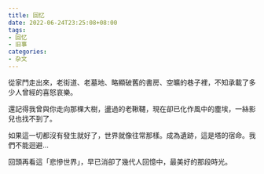 ```yaml
---
title: 回忆
date: 2022-06-24T23:25:08+08:00
tags:
- 回忆
- 旧事
categories:
- 杂文
---
```

從家門走出來，老街道、老墓地、略顯破舊的書房、空曠的巷子裡，不知承載了多少人曾經的喜怒哀樂。

還記得我曾與你走向那棵大樹，盪過的老鞦韆，現在卻已化作風中的塵埃，一絲影兒也找不到了。

如果這一切都沒有發生就好了，世界就像往常那樣。成為遺跡，這是塔的宿命。我們不能迴避…

回頭再看這「悲慘世界」，早已消卻了幾代人回憶中，最美好的那段時光。
